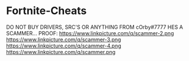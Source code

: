 # Fortnite-Cheats
DO NOT BUY DRIVERS, SRC'S OR ANYTHING FROM cOrby#7777 
HES A SCAMMER...
PROOF: 
https://www.linkpicture.com/q/scammer-2.png    
https://www.linkpicture.com/q/scammer-3.png 
https://www.linkpicture.com/q/scammer-4.png   
https://www.linkpicture.com/q/scammer.png
